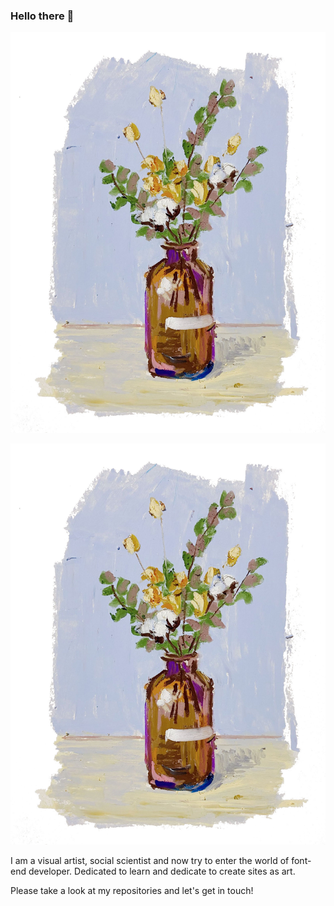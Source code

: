 ### Hello there 👋

![video]( https://github.com/hoohkostwon/hoohkostwon/blob/main/image/dryleave.JPG)

![image]( https://github.com/hoohkostwon/hoohkostwon/blob/main/image/dryleave.JPG)

I am a visual artist, social scientist and now try to enter the world of font-end developer. 
Dedicated to learn and dedicate to create sites as art. 


Please take a look at my repositories and let's get in touch!
